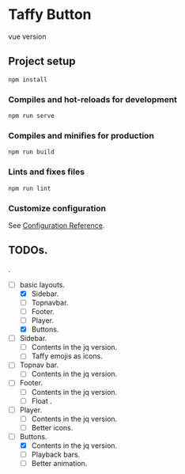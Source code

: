 # Taffy Button
vue version
## Project setup
```
npm install
```

### Compiles and hot-reloads for development
```
npm run serve
```

### Compiles and minifies for production
```
npm run build
```

### Lints and fixes files
```
npm run lint
```

### Customize configuration
See [Configuration Reference](https://cli.vuejs.org/config/).

## TODOs.
.
- [ ] basic layouts.
  - [x] Sidebar.
  - [ ] Topnavbar.
  - [ ] Footer.
  - [ ] Player.
  - [x] Buttons.
- [ ] Sidebar.
  - [ ] Contents in the jq version.
  - [ ] Taffy emojis as icons.
- [ ] Topnav bar.
  - [ ] Contents in the jq version.
- [ ] Footer.
  - [ ] Contents in the jq version.
  - [ ] Float .
- [ ] Player.
  - [ ] Contents in the jq version.
  - [ ] Better icons.
- [ ] Buttons.
  - [x] Contents in the jq version.
  - [ ] Playback bars.
  - [ ] Better animation.